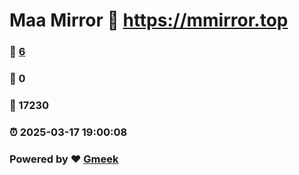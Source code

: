 # Maa Mirror :link: https://mmirror.top 
### :page_facing_up: [6](https://mmirror.top/tag.html) 
### :speech_balloon: 0 
### :hibiscus: 17230 
### :alarm_clock: 2025-03-17 19:00:08 
### Powered by :heart: [Gmeek](https://github.com/Meekdai/Gmeek)
